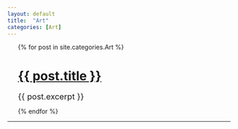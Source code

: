 ```yaml
---
layout: default
title:  "Art"
categories: [Art]
---
```



<!--{% for post in site.categories.Art %}
 <li><span>{{ post.date | date_to_string }}</span> &nbsp; <a href="{{ post.url }}">{{ post.title }}</a></li>
{% endfor %}-->

<ul>
 {% for post in site.categories.Art %}
    <h1><a href="{{ post.url }}">{{ post.title }}</a></h1>
   <!--<span>{{ post.time | date_to_long_string }}</span>-->
    <span style="font-size: 1.3em">  {{ post.excerpt }}</span>
  
  {% endfor %}
</ul>

---